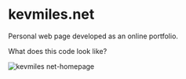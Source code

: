 # kevmiles.net

Personal web page developed as an online portfolio. 

What does this code look like?

![kevmiles net-homepage](https://user-images.githubusercontent.com/31168057/147474804-645269d0-edfc-44fc-8f74-53ae5bb7ecd3.png)
